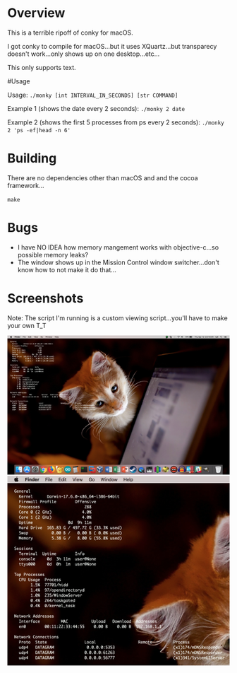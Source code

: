 # Overview
This is a terrible ripoff of conky for macOS.

I got conky to compile for macOS...but it uses XQuartz...but transparecy doesn't work...only shows up on one desktop...etc...

This only supports text.

#Usage

Usage: `./monky [int INTERVAL_IN_SECONDS] [str COMMAND]`

Example 1 (shows the date every 2 seconds): `./monky 2 date`

Example 2 (shows the first 5 processes from ps every 2 seconds): `./monky 2 'ps -ef|head -n 6'`

# Building

There are no dependencies other than macOS and and the cocoa framework...

`make`

# Bugs

- I have NO IDEA how memory mangement works with objective-c...so possible memory leaks?
- The window shows up in the Mission Control window switcher...don't know how to not make it do that...

# Screenshots

Note: The script I'm running is a custom viewing script...you'll have to make your own T_T

![](https://github.com/mrmoss/monky/raw/master/screenshots/overview.png)
![](https://github.com/mrmoss/monky/raw/master/screenshots/zoomed_in.png)

